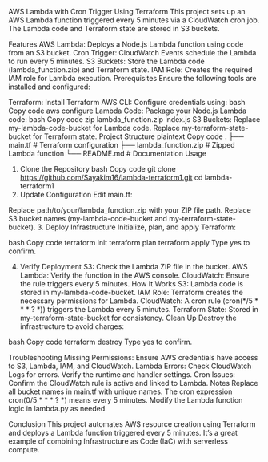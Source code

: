 AWS Lambda with Cron Trigger Using Terraform
This project sets up an AWS Lambda function triggered every 5 minutes via a CloudWatch cron job. The Lambda code and Terraform state are stored in S3 buckets.

Features
AWS Lambda: Deploys a Node.js Lambda function using code from an S3 bucket.
Cron Trigger: CloudWatch Events schedule the Lambda to run every 5 minutes.
S3 Buckets: Store the Lambda code (lambda_function.zip) and Terraform state.
IAM Role: Creates the required IAM role for Lambda execution.
Prerequisites
Ensure the following tools are installed and configured:

Terraform: Install Terraform
AWS CLI: Configure credentials using:
bash
Copy code
aws configure
Lambda Code: Package your Node.js Lambda code:
bash
Copy code
zip lambda_function.zip index.js
S3 Buckets:
Replace my-lambda-code-bucket for Lambda code.
Replace my-terraform-state-bucket for Terraform state.
Project Structure
plaintext
Copy code
.
├── main.tf               # Terraform configuration
├── lambda_function.zip   # Zipped Lambda function
└── README.md             # Documentation
Usage
1. Clone the Repository
bash
Copy code
git clone https://github.com/Sayakim16/lambda-terraform1.git
cd lambda-terraform1
2. Update Configuration
Edit main.tf:

Replace path/to/your/lambda_function.zip with your ZIP file path.
Replace S3 bucket names (my-lambda-code-bucket and my-terraform-state-bucket).
3. Deploy Infrastructure
Initialize, plan, and apply Terraform:

bash
Copy code
terraform init
terraform plan
terraform apply
Type yes to confirm.

4. Verify Deployment
S3: Check the Lambda ZIP file in the bucket.
AWS Lambda: Verify the function in the AWS console.
CloudWatch: Ensure the rule triggers every 5 minutes.
How It Works
S3: Lambda code is stored in my-lambda-code-bucket.
IAM Role: Terraform creates the necessary permissions for Lambda.
CloudWatch: A cron rule (cron(*/5 * * * ? *)) triggers the Lambda every 5 minutes.
Terraform State: Stored in my-terraform-state-bucket for consistency.
Clean Up
Destroy the infrastructure to avoid charges:

bash
Copy code
terraform destroy
Type yes to confirm.

Troubleshooting
Missing Permissions: Ensure AWS credentials have access to S3, Lambda, IAM, and CloudWatch.
Lambda Errors: Check CloudWatch Logs for errors. Verify the runtime and handler settings.
Cron Issues: Confirm the CloudWatch rule is active and linked to Lambda.
Notes
Replace all bucket names in main.tf with unique names.
The cron expression cron(0/5 * * * ? *) means every 5 minutes.
Modify the Lambda function logic in lambda.py as needed.

Conclusion
This project automates AWS resource creation using Terraform and deploys a Lambda function triggered every 5 minutes. It’s a great example of combining Infrastructure as Code (IaC) with serverless compute.


